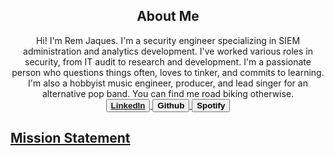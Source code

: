 

<h2 align="center">About Me</h2>
<p align="center">
  Hi! I'm Rem Jaques. I'm a security engineer specializing in SIEM administration and analytics development. I've worked various roles in security, from IT audit to research and development. I'm a passionate person who questions things often, loves to tinker, and commits to learning. I'm also a hobbyist music engineer, producer, and lead singer for an alternative pop band. You can find me road biking otherwise. 
  <br>
<button><a href=https://www.linkedin.com/in/remingtonjaques </a><strong>LinkedIn</strong></button>
<button><strong>Github</strong></button>
<button><strong>Spotify</strong></button>


<body>
  <h2>
    Mission Statement
  </h2>
</body>
